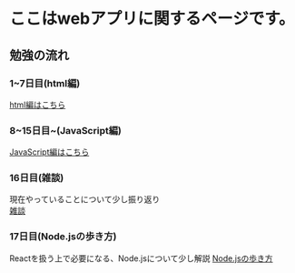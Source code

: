 # ここはwebアプリに関するページです。

## 勉強の流れ

### 1~7日目(html編)

[html編はこちら](./html)

### 8~15日目~(JavaScript編)
[JavaScript編はこちら](./javascript)

### 16日目(雑談)
現在やっていることについて少し振り返り  
[雑談](./chill)

### 17日目(Node.jsの歩き方)
Reactを扱う上で必要になる、Node.jsについて少し解説
[Node.jsの歩き方](./nodejs/)